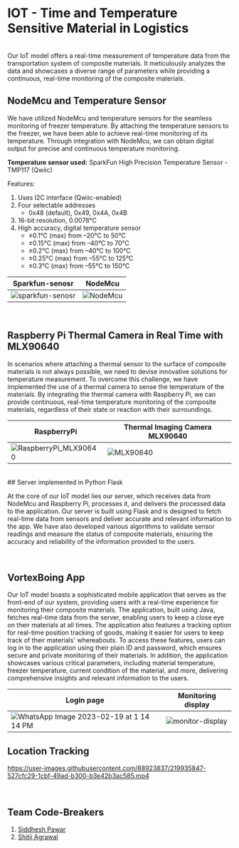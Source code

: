 # IOT - Time and Temperature Sensitive Material in Logistics

<br>
Our IoT model offers a real-time measurement of temperature data from the transportation system of composite materials. It meticulously analyzes the data and showcases a diverse range of parameters while providing a continuous, real-time monitoring of the composite materials.

<br>

## NodeMcu and Temperature Sensor

We have utilized NodeMcu and temperature sensors for the seamless monitoring of freezer temperature. By attaching the temperature sensors to the freezer, we have been able to achieve real-time monitoring of its temperature. Through integration with NodeMcu, we can obtain digital output for precise and continuous temperature monitoring.

**Temperature sensor used:**
SparkFun High Precision Temperature Sensor - TMP117 (Qwiic)

Features:
1. Uses I2C interface (Qwiic-enabled)
2. Four selectable addresses
    - 0x48 (default), 0x49, 0x4A, 0x4B
3. 16-bit resolution, 0.0078°C
4. High accuracy, digital temperature sensor
    - ±0.1°C (max) from –20°C to 50°C
    - ±0.15°C (max) from –40°C to 70°C
    - ±0.2°C (max) from –40°C to 100°C
    - ±0.25°C (max) from –55°C to 125°C
    - ±0.3°C (max) from –55°C to 150°C


 
 
Sparkfun-senosr | NodeMcu
--- | ---
![sparkfun-senosr](https://user-images.githubusercontent.com/88923837/219882730-7eba4b8f-5ce3-48f7-a8ea-ae0b5a040903.jpg) | ![NodeMcu](https://user-images.githubusercontent.com/88923837/219882738-d57f8997-d864-4007-9df1-328de76ed060.png)




<br>

## Raspberry Pi Thermal Camera in Real Time with MLX90640
In scenarios where attaching a thermal sensor to the surface of composite materials is not always possible, we need to devise innovative solutions for temperature measurement. To overcome this challenge, we have implemented the use of a thermal camera to sense the temperature of the materials. By integrating the thermal camera with Raspberry Pi, we can provide continuous, real-time temperature monitoring of the composite materials, regardless of their state or reaction with their surroundings.

RaspberryPi |  Thermal Imaging Camera MLX90640
--- | ---
![RaspberryPi_MLX90640](https://user-images.githubusercontent.com/88923837/219882744-7ae4b980-c948-4b37-997c-0b53f144f9fd.png) | ![MLX90640](https://user-images.githubusercontent.com/88923837/219882748-c76e3768-259b-443b-8874-da40c82becc1.jpg)

<br>
## Server implemented in Python Flask

At the core of our IoT model lies our server, which receives data from NodeMcu and Raspberry Pi, processes it, and delivers the processed data to the application. Our server is built using Flask and is designed to fetch real-time data from sensors and deliver accurate and relevant information to the app. We have also developed various algorithms to validate sensor readings and measure the status of composite materials, ensuring the accuracy and reliability of the information provided to the users.


<br>

## VortexBoing App

Our IoT model boasts a sophisticated mobile application that serves as the front-end of our system, providing users with a real-time experience for monitoring their composite materials. The application, built using Java, fetches real-time data from the server, enabling users to keep a close eye on their materials at all times. The application also features a tracking option for real-time position tracking of goods, making it easier for users to keep track of their materials' whereabouts. To access these features, users can log in to the application using their plain ID and password, which ensures secure and private monitoring of their materials. In addition, the application showcases various critical parameters, including material temperature, freezer temperature, current condition of the material, and more, delivering comprehensive insights and relevant information to the users.


Login page | Monitoring display
--- | ---
![WhatsApp Image 2023-02-19 at 1 14 14 PM](https://user-images.githubusercontent.com/88923837/219935789-7e4ba742-ed6b-47df-a74e-1637cd49ad93.jpeg) | ![monitor-display](https://user-images.githubusercontent.com/88923837/219923440-271fb8e7-8f93-477c-aeeb-7495a91f6330.jpeg)


## Location Tracking

https://user-images.githubusercontent.com/88923837/219935847-527cfc29-1cbf-49ad-b300-b3e42b3ac585.mp4

<br>

## Team Code-Breakers
1. [Siddhesh Pawar](https://github.com/Siddhesh4501)
2. [Shitij Agrawal](https://github.com/mr-shitij)


